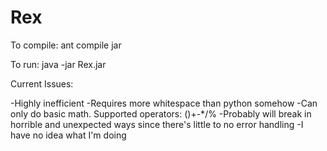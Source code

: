# Rex

To compile: ant compile jar

To run: java -jar Rex.jar

Current Issues:

-Highly inefficient
-Requires more whitespace than python somehow
-Can only do basic math. Supported operators: ()+-*/%
-Probably will break in horrible and unexpected ways since there's little to no error handling
-I have no idea what I'm doing
